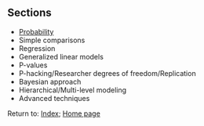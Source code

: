 ## Sections

* [Probability](C01_P000_Probability.md)
* Simple comparisons
* Regression
* Generalized linear models
* P-values
* P-hacking/Researcher degrees of freedom/Replication
* Bayesian approach
* Hierarchical/Multi-level modeling
* Advanced techniques

Return to:
[Index](I0_P000_Main_index.md ); 
[Home page](https://rettopnivek.github.io/Tutorials_for_statistics/)

